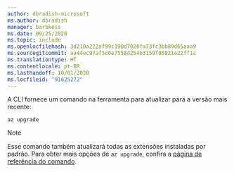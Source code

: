 ```yaml
---
author: dbradish-microsoft
ms.author: dbradish
manager: barbkess
ms.date: 09/25/2020
ms.topic: include
ms.openlocfilehash: 3d210a222af99c190d7020fa73fc3bb89d65aaa9
ms.sourcegitcommit: aa44ec97af5c0e7558d254b3159f95921e22ff1c
ms.translationtype: HT
ms.contentlocale: pt-BR
ms.lasthandoff: 10/01/2020
ms.locfileid: "91625272"
---
```

A CLI fornece um comando na ferramenta para atualizar para a versão mais recente:

```azurecli
az upgrade
```

> [!NOTE]
>
> Esse comando também atualizará todas as extensões instaladas por padrão. Para obter mais opções de `az upgrade`, confira a [página de referência do comando](/cli/azure/reference-index#az_upgrade).
